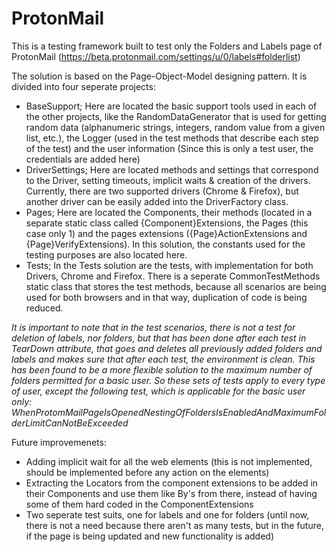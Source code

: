 # ProtonMail

This is a testing framework built to test only the Folders and Labels page of ProtonMail (https://beta.protonmail.com/settings/u/0/labels#folderlist)

The solution is based on the Page-Object-Model designing pattern.
It is divided into four seperate projects:
* BaseSupport; Here are located the basic support tools used in each of the other projects, like the RandomDataGenerator that is used for getting random data (alphanumeric strings, integers, random value from a given list, etc.), the Logger (used in the test methods that describe each step of the test) and the user information (Since this is only a test user, the credentials are added here)
* DriverSettings; Here are located methods and settings that correspond to the Driver, setting timeouts, implicit waits & creation of the drivers. Currently, there are two supported drivers (Chrome & Firefox), but another driver can be easily added into the DriverFactory class.
* Pages; Here are located the Components, their methods (located in a separate static class called {Component}Extensions, the Pages (this case only 1) and the pages extensions ({Page}ActionExtensions and {Page}VerifyExtensions). In this solution, the constants used for the testing purposes are also located here. 
* Tests; In the Tests solution are the tests, with implementation for both Drivers, Chrome and Firefox. There is a seperate CommonTestMethods static class that stores the test methods, because all scenarios are being used for both browsers and in that way, duplication of code is being reduced.

*It is important to note that in the test scenarios, there is not a test for deletion of labels, nor folders, but that has been done after each test in TearDown attribute, that goes and deletes all previously added folders and labels and makes sure that after each test, the environment is clean. This has been found to be a more flexible solution to the maximum number of folders permitted for a basic user.
So these sets of tests apply to every type of user, except the following test, which is applicable for the basic user only: WhenProtomMailPageIsOpenedNestingOfFoldersIsEnabledAndMaximumFolderLimitCanNotBeExceeded*

Future improvemenets: 
* Adding implicit wait for all the web elements (this is not implemented, should be implemented before any action on the elements)
* Extracting the Locators from the component extensions to be added in their Components and use them like By's from there, instead of having some of them hard coded in the ComponentExtensions
* Two seperate test suits, one for labels and one for folders (until now, there is not a need because there aren't as many tests, but in the future, if the page is being updated and new functionality is added)


